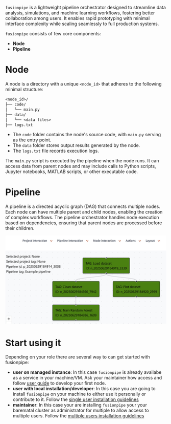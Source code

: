 `fusionpipe` is a lightweight pipeline orchestrator designed to streamline data analysis, simulations, and machine learning workflows, fostering better collaboration among users. It enables rapid prototyping with minimal interface complexity while scaling seamlessly to full production systems.

`fusionpipe` consists of few core components:

- **Node**
- **Pipeline**

# Node
A node is a directory with a unique `<node_id>` that adheres to the following minimal structure:

```
<node_id>/
├── code/
│   └── main.py
├── data/
│   └── <data files>
├── logs.txt
```

- The `code` folder contains the node's source code, with `main.py` serving as the entry point.
- The `data` folder stores output results generated by the node.
- The `logs.txt` file records execution logs.

The `main.py` script is executed by the pipeline when the node runs. It can access data from parent nodes and may include calls to Python scripts, Jupyter notebooks, MATLAB scripts, or other executable code.

# Pipeline
A pipeline is a directed acyclic graph (DAG) that connects multiple nodes. Each node can have multiple parent and child nodes, enabling the creation of complex workflows. The pipeline orchestrator handles node execution based on dependencies, ensuring that parent nodes are processed before their children.

![Pipeline Example](../../images/pipeline_example.jpg)

# Start using it
Depending on your role there are several way to can get started with fusionpipe:

- **user on managed instance**: In this case `fusionpipe` is already availabe as a service in your machine/VM. Ask your maintainer how access and follow [user guide](user_guide/develop_node.md) to develop your first node.
- **user with local installation/developer**: In this case you are going to install `fusionpipe` on your machine to either use it personally or contribute to it.
Follow the [single user installation guidelines](installation_single.md)
- **maintainer**: In this case your are installing `fusionpipe` your your barematal cluster as administrator for multiple to allow access to multiple users. Follow the [multiple users installation guidelines](dev_maintainer_guide.md)